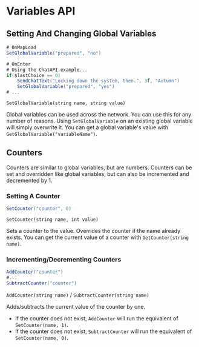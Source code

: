 # Variables API
## Setting And Changing Global Variables
```cs
# OnMapLoad
SetGlobalVariable("prepared", "no")

# OnEnter
# Using the ChatAPI example...
if($lastChoice == 0)
	SendChatText("Locking down the system, then.", 3f, "Autumn")
	SetGlobalVariable("prepared", "yes")
# ...
```
`SetGlobalVariable(string name, string value)`

Global variables can be used across the network. You can use this for any number of reasons. Using `SetGlobalVariable` on an existing global variable will simply overwrite it. You can get a global variable's value with `GetGlobalVariable("variableName")`.

## Counters
Counters are similar to global variables, but are numbers. Counters can be set and overridden like global variables, but can also be incremented and decremented by 1.
### Setting A Counter
```cs
SetCounter("counter", 0)
```
`SetCounter(string name, int value)`

Sets a counter to the value. Overrides the counter if the name already exists. You can get the current value of a counter with `GetCounter(string name)`.

### Incrementing/Decrementing Counters
```cs
AddCounter("counter")
#...
SubtractCounter("counter")
```
`AddCounter(string name)` / `SubtractCounter(string name)`

Adds/subtracts the current value of the counter by one.

* If the counter does not exist, `AddCounter` will run the equivalent of `SetCounter(name, 1)`.
* If the counter does not exist, `SubtractCounter` will run the equivalent of `SetCounter(name, 0)`.